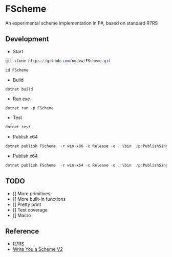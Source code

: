 # FScheme

An experimental scheme implementation in F#, based on standard R7RS

## Development

- Start

```powershell
git clone https://github.com/nodew/FScheme.git

cd FScheme
```

- Build

```powershell
dotnet build
```

- Run exe

```
dotnet run -p FScheme
```

- Test

```powershell
dotnet test
```

- Publish x64

```powershell
dotnet publish FScheme  -r win-x86 -c Release -o ..\bin  /p:PublishSingleFile=true /p:PublishTrimmed=true
```

- Publish x64

```powershell
dotnet publish FScheme  -r win-x64 -c Release -o ..\bin  /p:PublishSingleFile=true /p:PublishTrimmed=true
```

## TODO

- [] More primitives
- [] More built-in functions
- [] Pretty print
- [] Test coverage
- [] Macro

## Reference

- [R7RS](https://small.r7rs.org/attachment/r7rs.pdf)
- [Write You a Scheme V2](https://github.com/write-you-a-scheme-v2/scheme)
